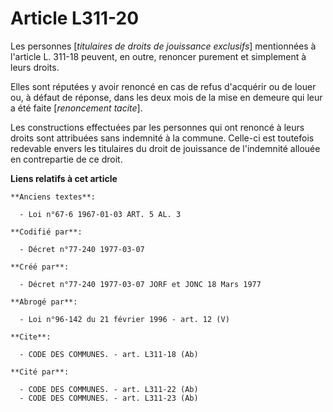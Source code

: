 # Article L311-20

Les personnes [*titulaires de droits de jouissance exclusifs*] mentionnées à l'article L. 311-18 peuvent, en outre, renoncer
purement et simplement à leurs droits.

Elles sont réputées y avoir renoncé en cas de refus d'acquérir ou de louer ou, à défaut de réponse, dans les deux mois de la
mise en demeure qui leur a été faite [*renoncement tacite*].

Les constructions effectuées par les personnes qui ont renoncé à leurs droits sont attribuées sans indemnité à la commune.
Celle-ci est toutefois redevable envers les titulaires du droit de jouissance de l'indemnité allouée en contrepartie de ce
droit.

**Liens relatifs à cet article**

	**Anciens textes**:

	  - Loi n°67-6 1967-01-03 ART. 5 AL. 3

	**Codifié par**:

	  - Décret n°77-240 1977-03-07

	**Créé par**:

	  - Décret n°77-240 1977-03-07 JORF et JONC 18 Mars 1977

	**Abrogé par**:

	  - Loi n°96-142 du 21 février 1996 - art. 12 (V)

	**Cite**:

	  - CODE DES COMMUNES. - art. L311-18 (Ab)

	**Cité par**:

	  - CODE DES COMMUNES. - art. L311-22 (Ab)
	  - CODE DES COMMUNES. - art. L311-23 (Ab)

